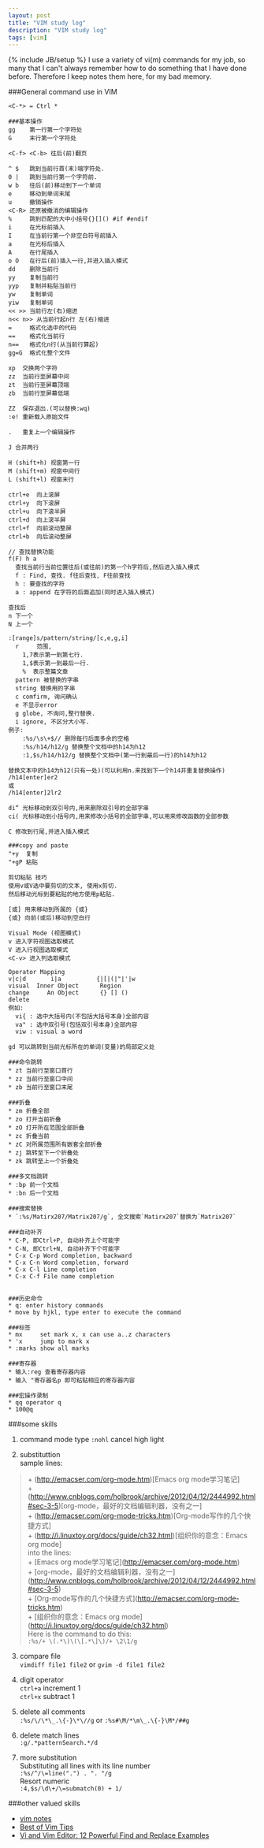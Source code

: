 ```yaml
---
layout: post
title: "VIM study log"
description: "VIM study log"
tags: [vim]
---
```

{% include JB/setup %}
I use a variety of vi(m) commands for my job, so many that I can't always remember how to do something that I have done before. Therefore I keep notes them here, for my bad memory.

###General command use in VIM
	
	<C-*> = Ctrl *

	###基本操作
	gg 	  第一行第一个字符处
	G	  末行第一个字符处

	<C-f> <C-b> 往后(前)翻页 

	^ $   跳到当前行首(末)端字符处.
	0 |   跳到当前行第一个字符前.
	w b   往后(前)移动到下一个单词
	e     移动到单词末尾
	u     撤销操作
	<C-R> 还原被撤消的编辑操作
	%     跳到匹配的大中小括号{}[]() #if #endif
	i     在光标前插入
	I     在当前行第一个非空白符号前插入
	a     在光标后插入
	A     在行尾插入
	o O   在行后(前)插入一行,并进入插入模式
	dd    删除当前行
	yy    复制当前行
	yyp   复制并粘贴当前行
	yw    复制单词
	yiw   复制单词
	<< >> 当前行左(右)缩进
	n<< n>> 从当前行起n行 左(右)缩进
	=     格式化选中的代码
	==    格式化当前行
	n==   格式化n行(从当前行算起)
	gg=G  格式化整个文件

	xp	交换两个字符
	zz	当前行至屏幕中间
	zt	当前行至屏幕顶端
	zb	当前行至屏幕低端

	ZZ	保存退出.(可以替换:wq)
	:e!	重新载入原始文件

	.   重复上一个编辑操作

	J 合并两行

	H (shift+h) 视窗第一行
	M (shift+m) 视窗中间行
	L (shift+l) 视窗末行

	ctrl+e	向上滚屏	
	ctrl+y	向下滚屏
	ctrl+u	向下滚半屏
	ctrl+d	向上滚半屏
	ctrl+f	向前滚动整屏
	ctrl+b	向后滚动整屏

	// 查找替换功能
	f(F) h a
	  查找当前行当前位置往后(或往前)的第一个h字符后,然后进入插入模式
	  f : Find, 查找. f往后查找, F往前查找 
	  h : 要查找的字符
	  a : append 在字符的后面追加(同时进入插入模式)

	查找后
	n 下一个
	N 上一个

	:[range]s/pattern/string/[c,e,g,i]
	  r 	范围, 
	  	1,7表示第一到第七行.
	  	1,$表示第一到最后一行.
	  	%  表示整篇文章
	  pattern 被替换的字串
	  string 替换用的字串
	  c	comfirm, 询问确认
	  e	不显示error
	  g	globe, 不询问,整行替换.
	  i	ignore, 不区分大小写.
	例子:
		:%s/\s\+$//	删除每行后面多余的空格
		:%s/h14/h12/g 替换整个文档中的h14为h12
		:1,$s/h14/h12/g 替换整个文档中(第一行到最后一行)的h14为h12

	替换文本中的h14为h12(只有一处)(可以利用n.来找到下一个h14并重复替换操作)
	/h14[enter]er2
	或
	/h14[enter]2lr2

	di“ 光标移动到双引号内,用来删除双引号的全部字串
	ci( 光标移动到小括号内,用来修改小括号的全部字串,可以用来修改函数的全部参数

	C 修改到行尾,并进入插入模式

	###copy and paste
	"+y  复制
	"+gP 粘贴

	剪切粘贴 技巧
	使用v或V选中要剪切的文本, 使用x剪切.
	然后移动光标到要粘贴的地方使用p粘贴.

	[或] 用来移动到所属的 {或}
	{或} 向前(或后)移动到空白行

	Visual Mode (视图模式)
	v 进入字符视图选取模式 
	V 进入行视图选取模式
	<C-v> 进入列选取模式

	Operator Mapping
	v|c|d       i|a          {|[|(|"|'|w
	visual  Inner Object      Region
	change     An Object      {} [] () 
	delete
	例如:
	  vi{ : 选中大括号内(不包括大括号本身)全部内容
	  va" : 选中双引号(包括双引号本身)全部内容
	  viw : visual a word

	gd 可以跳转到当前光标所在的单词(变量)的局部定义处

	###命令跳转
	* zt 当前行至窗口首行
	* zz 当前行至窗口中间
	* zb 当前行至窗口末尾

	###折叠
	* zm 折叠全部
	* zo 打开当前折叠
	* zO 打开所在范围全部折叠
	* zc 折叠当前
	* zC 对所属范围所有嵌套全部折叠
	* zj 跳转至下一个折叠处
	* zk 跳转至上一个折叠处

	###多文档跳转
	* :bp 前一个文档
	* :bn 后一个文档

	###搜索替换
	* `:%s/Matirx207/Matrix207/g`, 全文搜索`Matirx207`替换为`Matrix207`

	###自动补齐
	* C-P, 即Ctrl+P, 自动补齐上个可能字
	* C-N, 即Ctrl+N, 自动补齐下个可能字
    * C-x C-p Word completion, backward
    * C-x C-n Word completion, forward
    * C-x C-l Line completion
    * C-x C-f File name completion


	###历史命令
	* q: enter history commands
	* move by hjkl, type enter to execute the command

	###标签
	* mx     set mark x, x can use a..z characters
	* 'x     jump to mark x
	* :marks show all marks

	###寄存器
	* 输入:reg 查看寄存器内容
	* 输入 "寄存器名p 即可粘贴相应的寄存器内容

	###宏操作录制
	* qq operator q
	* 100@q

###some skills

1. command mode type `:nohl` cancel high light

2. substituttion  
sample lines:  
> \+ (http://emacser.com/org-mode.htm)\[Emacs org mode学习笔记\]  
> \+ (http://www.cnblogs.com/holbrook/archive/2012/04/12/2444992.html#sec-3-5)\[org-mode，最好的文档编辑利器，没有之一\]  
> \+ (http://emacser.com/org-mode-tricks.htm)\[Org-mode写作的几个快捷方式\]  
> \+ (http://i.linuxtoy.org/docs/guide/ch32.html)\[组织你的意念：Emacs org mode\]  
into the lines:  
> \+ \[Emacs org mode学习笔记\](http://emacser.com/org-mode.htm)  
> \+ \[org-mode，最好的文档编辑利器，没有之一\](http://www.cnblogs.com/holbrook/archive/2012/04/12/2444992.html#sec-3-5)  
> \+ \[Org-mode写作的几个快捷方式\](http://emacser.com/org-mode-tricks.htm)  
> \+ \[组织你的意念：Emacs org mode\](http://i.linuxtoy.org/docs/guide/ch32.html)  
Here is the command to do this:  
`:%s/+ \(.*\)\(\[.*\]\)/+ \2\1/g`  

3. compare file  
   `vimdiff file1 file2` or `gvim -d file1 file2`

4. digit operator  
	`ctrl+a` increment 1  
	`ctrl+x` subtract 1  

5. delete all comments  
	`:%s/\/\*\_.\{-}\*\//g` or `:%s#\M/*\m\_.\{-}\M*/##g`

6. delete match lines  
	`:g/.*patternSearch.*/d`

7. more substitution  
	Substituting all lines with its line number  
	`:%s/^/\=line(".") . ". "/g`  
	Resort numeric  
	`:4,$s/\d\+/\=submatch(0) + 1/`  

###other valued skills
* [vim notes](http://www.brezeale.com/technical_notes/vim_notes.shtml)
* [Best of Vim Tips](http://www.rayninfo.co.uk/vimtips.html)
* [Vi and Vim Editor: 12 Powerful Find and Replace Examples](http://www.thegeekstuff.com/2009/04/vi-vim-editor-search-and-replace-examples/)
